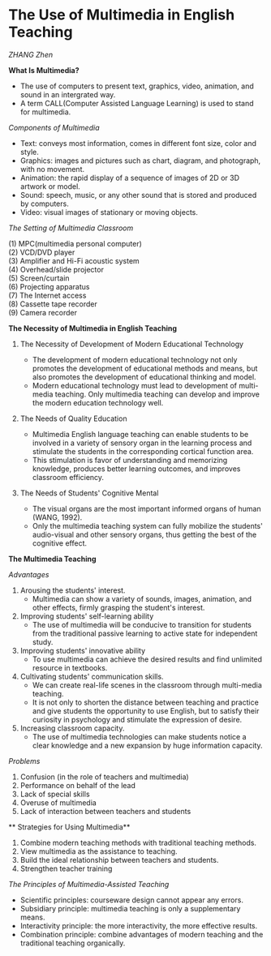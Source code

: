 # The Use of Multimedia in English Teaching 
*ZHANG Zhen*

**What Is Multimedia?**
+ The use of computers to present text, graphics, video, animation, and sound in an intergrated way.
+ A term CALL(Computer Assisted Language Learning) is used to stand for multimedia.
   
*Components of Multimedia*
+ Text: conveys most information, comes in different font size, color and style.
+ Graphics: images and pictures such as chart, diagram, and photograph, with no movement.
+ Animation: the rapid display of a sequence of images of 2D or 3D artwork or model.
+ Sound: speech, music, or any other sound that is stored and produced by computers.
+ Video: visual images of stationary or moving objects.

*The Setting of Multimedia Classroom*

(1) MPC(multimedia personal computer)  
(2) VCD/DVD player  
(3) Amplifier and Hi-Fi acoustic system  
(4) Overhead/slide projector  
(5) Screen/curtain  
(6) Projecting apparatus  
(7) The Internet access  
(8) Cassette tape recorder  
(9) Camera recorder  

**The Necessity of Multimedia in English Teaching**
1. The Necessity of Development of Modern Educational Technology
   - The development of modern educational technology not only promotes the development of educational methods and means, but also promotes the development of educational thinking and model.
   - Modern educational technology must lead to development of multi-media teaching. Only multimedia teaching can develop and improve the modern education technology well.

2. The Needs of Quality Education
   - Multimedia English language teaching can enable students to be involved in a variety of sensory organ in the learning process and stimulate the students in the corresponding cortical function area.
   - This stimulation is favor of understanding and memorizing knowledge, produces better learning outcomes, and improves classroom efficiency.
  
3. The Needs of Students' Cognitive Mental
   - The visual organs are the most important informed organs of human (WANG, 1992).
   - Only the multimedia teaching system can fully mobilize the students' audio-visual and other sensory organs, thus getting the best of the cognitive effect.


**The Multimedia Teaching**

*Advantages*
1. Arousing the students' interest.
   - Multimedia can show a variety of sounds, images, animation, and other effects, firmly grasping the student's interest. 
2. Improving students' self-learning ability
   - The use of multimedia will be conducive to transition for students from the traditional passive learning to active state for independent study. 
3. Improving students' innovative ability
   - To use multimedia can achieve the desired results and find unlimited resource in textbooks.
4. Cultivating students' communication skills.
   - We can create real-life scenes in the classroom through multi-media teaching.
   - It is not only to shorten the distance between teaching and practice and give students the opportunity to use English, but to satisfy their curiosity in psychology and stimulate the expression of desire.
5. Increasing classroom capacity.
   - The use of multimedia technologies can make students notice a clear knowledge and a new expansion by huge information capacity. 

*Problems*
1. Confusion (in the role of teachers and multimedia)  
2. Performance on behalf of the lead
3. Lack of special skills
4. Overuse of multimedia
5. Lack of interaction between teachers and students


** Strategies for Using Multimedia**
1. Combine modern teaching methods with traditional teaching methods.
2. View multimedia as the assistance to teaching.
3. Build the ideal relationship between teachers and students.
4. Strengthen teacher training

*The Principles of Multimedia-Assisted Teaching*
- Scientific principles: courseware design cannot appear any errors.
- Subsidiary principle: multimedia teaching is only a supplementary means.
- Interactivity principle: the more interactivity, the more effective results.
- Combination principle: combine advantages of modern teaching and the traditional teaching organically.
  
